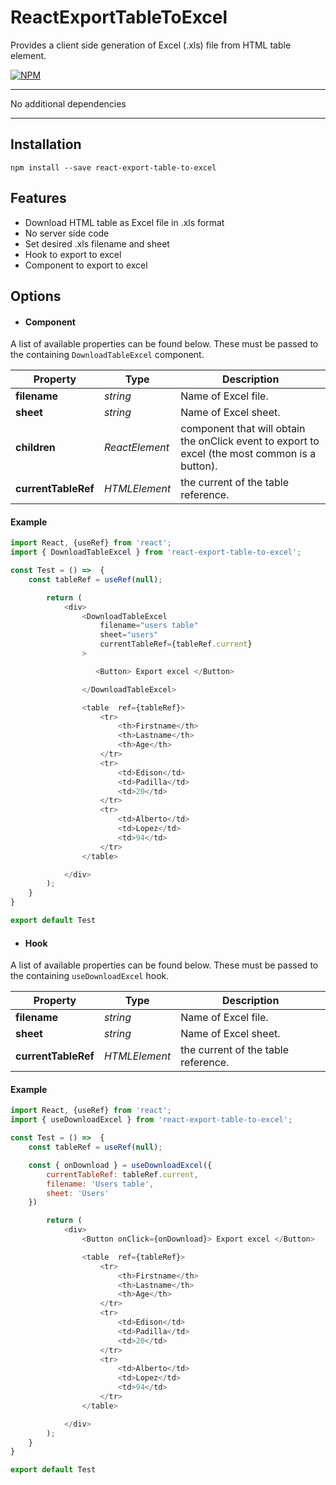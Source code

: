 # ReactExportTableToExcel

Provides a client side generation of Excel (.xls) file from HTML table element.

[![NPM](https://nodei.co/npm/react-html-table-to-excel.png)](https://npmjs.org/package/react-html-table-to-excel)

---

No additional dependencies

---

## Installation

```
npm install --save react-export-table-to-excel
```

## Features

- Download HTML table as Excel file in .xls format
- No server side code
- Set desired .xls filename and sheet
- Hook to export to excel
- Component to export to excel

## Options

- #### Component

A list of available properties can be found below. These must be passed to the containing `DownloadTableExcel` component.

| Property            | Type           | Description                                                                                    |
| ------------------- | -------------- | ---------------------------------------------------------------------------------------------- |
| **filename**        | _string_       | Name of Excel file.                                                                            |
| **sheet**           | _string_       | Name of Excel sheet.                                                                           |
| **children**        | _ReactElement_ | component that will obtain the onClick event to export to excel (the most common is a button). |
| **currentTableRef** | _HTMLElement_  | the current of the table reference.                                                            |

#### Example

```javascript
import React, {useRef} from 'react';
import { DownloadTableExcel } from 'react-export-table-to-excel';

const Test = () =>  {
    const tableRef = useRef(null);

        return (
            <div>
                <DownloadTableExcel
                    filename="users table"
                    sheet="users"
                    currentTableRef={tableRef.current}
                >

                   <Button> Export excel </Button>

                </DownloadTableExcel>

                <table  ref={tableRef}>
                    <tr>
                        <th>Firstname</th>
                        <th>Lastname</th>
                        <th>Age</th>
                    </tr>
                    <tr>
                        <td>Edison</td>
                        <td>Padilla</td>
                        <td>20</td>
                    </tr>
                    <tr>
                        <td>Alberto</td>
                        <td>Lopez</td>
                        <td>94</td>
                    </tr>
                </table>

            </div>
        );
    }
}

export default Test
```

- #### Hook

A list of available properties can be found below. These must be passed to the containing `useDownloadExcel` hook.

| Property            | Type          | Description                         |
| ------------------- | ------------- | ----------------------------------- |
| **filename**        | _string_      | Name of Excel file.                 |
| **sheet**           | _string_      | Name of Excel sheet.                |
| **currentTableRef** | _HTMLElement_ | the current of the table reference. |

#### Example

```javascript
import React, {useRef} from 'react';
import { useDownloadExcel } from 'react-export-table-to-excel';

const Test = () =>  {
    const tableRef = useRef(null);

    const { onDownload } = useDownloadExcel({
        currentTableRef: tableRef.current,
        filename: 'Users table',
        sheet: 'Users'
    })

        return (
            <div>
                <Button onClick={onDownload}> Export excel </Button>

                <table  ref={tableRef}>
                    <tr>
                        <th>Firstname</th>
                        <th>Lastname</th>
                        <th>Age</th>
                    </tr>
                    <tr>
                        <td>Edison</td>
                        <td>Padilla</td>
                        <td>20</td>
                    </tr>
                    <tr>
                        <td>Alberto</td>
                        <td>Lopez</td>
                        <td>94</td>
                    </tr>
                </table>

            </div>
        );
    }
}

export default Test
```
